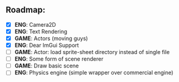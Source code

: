 ## Roadmap:
- [X] **ENG**: Camera2D
- [X] **ENG**: Text Rendering
- [X] **GAME**: Actors (moving guys)
- [X] **ENG**: Dear ImGui Support
- [ ] **GAME**: Actor: load sprite-sheet directory instead of single file 
- [ ] **ENG**: Some form of scene renderer
- [ ] **GAME**: Draw basic scene
- [ ] **ENG**: Physics engine (simple wrapper over commercial engine)